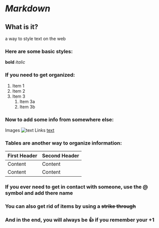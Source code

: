 # ***Markdown***

## What is it?
  a way to style text on the web
  
### Here are some basic styles:
  **bold**
  *italic*
  
### If you need to get organized:
1. Item 1
1. Item 2
1. Item 3
    1. Item 3a
    1. Item 3b
  
### Now to add some info from somewhere else:
  Images ![text](file)
  Links [text](webpage)
  
### Tables are another way to organize information:

First Header | Second Header
-------------|-------------
Content | Content
Content | Content 
  
### If you ever need to get in contact with someone, use the @ symbol and add there name

### You can also get rid of items by using a ~~strike through~~

### And in the end, you will always be :+1: if you remember your +1
